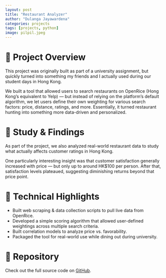 ```yaml
---
layout: post
title: "Restaurant Analyzer"
author: "Dulanga Jayawardena"
categories: projects
tags: [projects, python]
image: pilpil.jpeg
---
```


# 📝 Project Overview

This project was originally built as part of a university assignment, but quickly turned into something my friends and I actually used during our student days in Hong Kong.

We built a tool that allowed users to search restaurants on OpenRice (Hong Kong’s equivalent to Yelp) — but instead of relying on the platform’s default algorithm, we let users define their own weighting for various search factors: price, distance, ratings, and more. Essentially, it turned restaurant hunting into something more data-driven and personalized.

# 🔬 Study & Findings

As part of the project, we also analyzed real-world restaurant data to study what actually affects customer ratings in Hong Kong.

One particularly interesting insight was that customer satisfaction generally increased with price — but only up to around HK$100 per person. After that, satisfaction levels plateaued, suggesting diminishing returns beyond that price point.

# 🔧 Technical Highlights
- Built web scraping & data collection scripts to pull live data from OpenRice.
- Developed a simple scoring algorithm that allowed user-defined weightings across multiple search criteria.
- Built correlation models to analyze price vs. favorability.
- Packaged the tool for real-world use while dining out during university.

# 🔗 Repository
Check out the full source code on [GitHub](https://github.com/RiceProjectTeam/RestaurantAnalyzer).